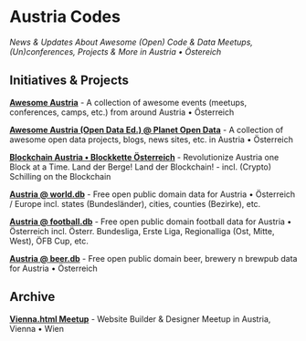 # Austria Codes


_News & Updates About Awesome (Open) Code & Data Meetups, (Un)conferences, Projects & More in Austria • Östereich_


## Initiatives & Projects

[**Awesome Austria**](https://github.com/austriacodes/awesome-austria) - A collection of awesome events (meetups, conferences, camps, etc.) from around Austria • Österreich

[**Awesome Austria (Open Data Ed.) @ Planet Open Data**](https://github.com/planetopendata/awesome-austria) - A collection of awesome open data projects, blogs, news sites, etc. in Austria • Österreich

[**Blockchain Austria • Blockkette Österreich**](https://blockchainaustria.github.io) - Revolutionize Austria one Block at a Time. Land der Berge! Land der Blockchain! - incl. (Crypto) Schilling on the Blockchain 

[**Austria @ world.db**](https://github.com/openmundi/austria.db) - Free open public domain data for Austria • Österreich / Europe incl. states (Bundesländer), cities, counties (Bezirke), etc.

[**Austria @ football.db**](https://github.com/openfootball/at-austria) - Free open public domain football data for Austria • Österreich incl. Österr. Bundesliga, Erste Liga, Regionalliga (Ost, Mitte, West), ÖFB Cup, etc.

[**Austria @ beer.db**](https://github.com/openbeer/at-austria) -  Free open public domain beer, brewery n brewpub data for Austria • Österreich


## Archive

[**Vienna.html Meetup**](https://austriacodes.github.io/vienna.html) - Website Builder & Designer Meetup in Austria, Vienna • Wien
